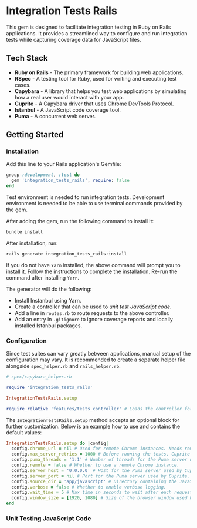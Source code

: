 # Integration Tests Rails

This gem is designed to facilitate integration testing in Ruby on Rails applications. It provides a streamlined way to configure and run integration tests while capturing coverage data for JavaScript files.

## Tech Stack

- **Ruby on Rails** - The primary framework for building web applications.
- **RSpec** - A testing tool for Ruby, used for writing and executing test cases.
- **Capybara** - A library that helps you test web applications by simulating how a real user would interact with your app.
- **Cuprite** - A Capybara driver that uses Chrome DevTools Protocol.
- **Istanbul** - A JavaScript code coverage tool.
- **Puma** - A concurrent web server.

## Getting Started

### Installation

Add this line to your Rails application's Gemfile:

```ruby
group :development, :test do
  gem 'integration_tests_rails', require: false
end
```

Test environment is needed to run integration tests. Development environment is needed to be able to use terminal commands provided by the gem.

After adding the gem, run the following command to install it:

```sh
bundle install
```

After installation, run:

```sh
rails generate integration_tests_rails:install
```

If you do not have `Yarn` installed, the above command will prompt you to install it. Follow the instructions to complete the installation. Re-run the command after installing `Yarn`.

The generator will do the following:
- Install Instanbul using Yarn.
- Create a controller that can be used to *unit test JavaScript code*.
- Add a line in `routes.rb` to route requests to the above controller.
- Add an entry in `.gitignore` to ignore coverage reports and locally installed Istanbul packages.

### Configuration

Since test suites can vary greatly between applications, manual setup of the configuration may vary. It is recommended to create a separate helper file alongside `spec_helper.rb` and `rails_helper.rb`.

```ruby
# spec/capybara_helper.rb

require 'integration_tests_rails'

IntegrationTestsRails.setup

require_relative 'features/tests_controller' # Loads the controller for unit testing JavaScript.
```

The `IntegrationTestsRails.setup` method accepts an optional block for further customization. Below is an example how to use and contains the default values:

```ruby
IntegrationTestsRails.setup do |config|
  config.chrome_url = nil # Used for remote Chrome instances. Needs remote to be true.
  config.max_server_retries = 1000 # Before running the tests, Cuprite starts a server to communicate with Chrome. This sets the maximum number of retries to connect to that server.
  config.puma_threads = '1:1' # Number of threads for the Puma server used by Cuprite.
  config.remote = false # Whether to use a remote Chrome instance.
  config.server_host = '0.0.0.0' # Host for the Puma server used by Cuprite.
  config.server_port = nil # Port for the Puma server used by Cuprite.
  config.source_dir = 'app/javascript' # Directory containing the JavaScript files to be instrumented.
  config.verbose = false # Whether to enable verbose logging.
  config.wait_time = 5 # Max time in seconds to wait after each request by Capybara to load content.
  config.window_size = [1920, 1080] # Size of the browser window used by Cuprite.
end
```

### Unit Testing JavaScript Code

